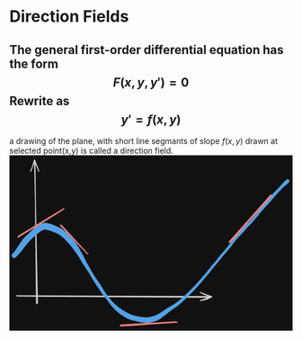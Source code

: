 # Direction Fields
## The general first-order differential equation has the form$$F(x, y, y') = 0$$ Rewrite as $$y'=f(x,y)$$
a drawing of the plane, with short line segmants of slope $f(x,y)$ drawn at selected point(x,y) is called a direction field.
![](attachs/Pasted%20image%2020240911103737.png)

